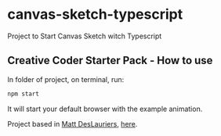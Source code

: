 # canvas-sketch-typescript
Project to Start Canvas Sketch witch Typescript 

## Creative Coder Starter Pack - How to use 
In folder of project, on terminal, run: 
```sh
npm start
```
It will start your default browser with the example animation.

Project based in [Matt DesLauriers](https://gist.github.com/mattdesl), [here](https://gist.github.com/mattdesl/1e9ab019534838e8c870ae06371be469?utm_source=pocket_mylist). 

